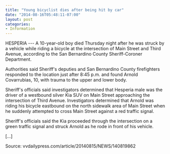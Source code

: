 ```yaml
---
title: "Young bicyclist dies after being hit by car"
date: "2014-08-16T05:48:11-07:00"
layout: post
categories:
- Information
---
```


HESPERIA --- A 10-year-old boy died Thursday night after he was struck by a vehicle while riding a bicycle at the intersection of Main Street and Third Avenue, according to the San Bernardino County Sheriff-Coroner Department.

Authorities said Sheriff's deputies and San Bernardino County firefighters responded to the location just after 8:45 p.m. and found Arnold Covarrubias, 10, with trauma to the upper and lower body.

Sheriff's officials said investigators determined that Hesperia male was the driver of a westbound silver Kia SUV on Main Street approaching the intersection of Third Avenue. Investigators determined that Arnold was riding his bicycle eastbound on the north sidewalk area of Main Street when he suddenly attempted to cross Main Street against a red traffic signal.

Sheriff's officials said the Kia proceeded through the intersection on a green traffic signal and struck Arnold as he rode in front of his vehicle.

\[…\]

Source: vvdailypress.com/article/20140815/NEWS/140819862